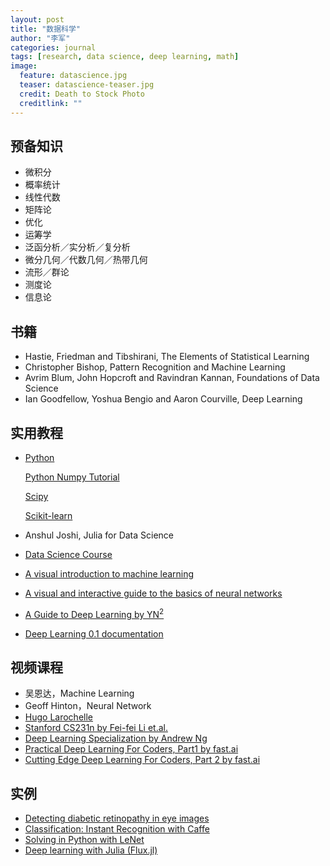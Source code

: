 ```yaml
---
layout: post
title: "数据科学"
author: "李军"
categories: journal
tags: [research, data science, deep learning, math]
image:
  feature: datascience.jpg
  teaser: datascience-teaser.jpg
  credit: Death to Stock Photo
  creditlink: ""
---
```


## 预备知识

* 微积分
* 概率统计
* 线性代数
* 矩阵论
* 优化
* 运筹学
* 泛函分析／实分析／复分析
* 微分几何／代数几何／热带几何
* 流形／群论
* 测度论
* 信息论

## 书籍

* Hastie, Friedman and Tibshirani, The Elements of Statistical Learning
* Christopher Bishop, Pattern Recognition and Machine Learning
* Avrim Blum, John Hopcroft and Ravindran Kannan, Foundations of Data Science
* Ian Goodfellow, Yoshua Bengio and Aaron Courville, Deep Learning

## 实用教程

* [Python](http://nbviewer.jupyter.org/github/briandalessandro/DataScienceCourse/tree/master/ipython/)

  [Python Numpy Tutorial](http://cs231n.github.io/python-numpy-tutorial/)

  [Scipy](www.scipy-lectures.org)

  [Scikit-learn](http://scikit-learn.org/stable/index.html)

* Anshul Joshi, Julia for Data Science

* [Data Science Course](http://nbviewer.jupyter.org/github/briandalessandro/)

* [A visual introduction to machine learning](http://www.r2d3.us/visual-intro-to-machine-learning-part-1/)

* [A visual and interactive guide to the basics of neural networks](http://jalammar.github.io/visual-interactive-guide-basics-neural-networks/)

* [A Guide to Deep Learning by YN$^2$](http://yerevann.com/a-guide-to-deep-learning/?utm_campaign=Revue%20newsletter&utm_medium=Newsletter&utm_source=The%20Wild%20Week%20in%20AI) 

* [Deep Learning 0.1 documentation](http://deeplearning.net/tutorial/contents.html)

## 视频课程

* 吴恩达，Machine Learning
* Geoff Hinton，Neural Network
* [Hugo Larochelle](http://info.usherbrooke.ca/hlarochelle/neural_networks/content.html)
* [Stanford CS231n by Fei-fei Li et.al.](http://cs231n.stanford.edu)
* [Deep Learning Specialization by Andrew Ng](https://www.coursera.org/specializations/deep-learning)
* [Practical Deep Learning For Coders, Part1 by fast.ai](http://course.fast.ai)
* [Cutting Edge Deep Learning For Coders, Part 2 by fast.ai](http://course.fast.ai/part2.html)

## 实例

* [Detecting diabetic retinopathy in eye images](http://jeffreydf.github.io/diabetic-retinopathy-detection/)
* [Classification: Instant Recognition with Caffe](http://nbviewer.jupyter.org/github/BVLC/caffe/blob/master/examples/00-classification.ipynb)
* [Solving in Python with LeNet](http://nbviewer.jupyter.org/github/BVLC/caffe/blob/master/examples/01-learning-lenet.ipynb)
* [Deep learning with Julia (Flux.jl)](https://github.com/ninjin/juliacon2017_dl_workshop)